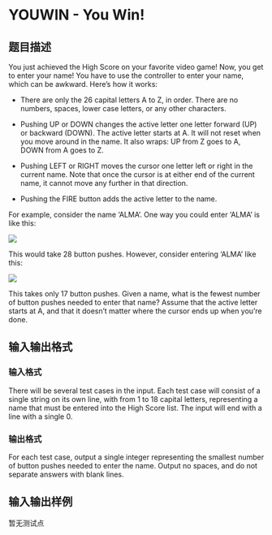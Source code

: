 # YOUWIN - You Win!

## 题目描述

You just achieved the High Score on your favorite video game! Now, you get to enter your name! You have to use the controller to enter your name, which can be awkward. Here’s how it works:

- There are only the 26 capital letters A to Z, in order. There are no numbers, spaces, lower case letters, or any other characters.

- Pushing UP or DOWN changes the active letter one letter forward (UP) or backward (DOWN). The active letter starts at A. It will not reset when you move around in the name. It also wraps: UP from Z goes to A, DOWN from A goes to Z.

- Pushing LEFT or RIGHT moves the cursor one letter left or right in the current name. Note that once the cursor is at either end of the current name, it cannot move any further in that direction.

- Pushing the FIRE button adds the active letter to the name.

For example, consider the name ‘ALMA’. One way you could enter ‘ALMA’ is like this:

![](../../content/joshkirstein:55)

This would take 28 button pushes. However, consider entering ‘ALMA’ like this:

![](../../content/joshkirstein:56)

This takes only 17 button pushes. Given a name, what is the fewest number of button pushes needed to enter that name? Assume that the active letter starts at A, and that it doesn’t matter where the cursor ends up when you’re done.

## 输入输出格式

### 输入格式

There will be several test cases in the input. Each test case will consist of a single string on its own line, with from 1 to 18 capital letters, representing a name that must be entered into the High Score list. The input will end with a line with a single 0.

### 输出格式

For each test case, output a single integer representing the smallest number of button pushes needed to enter the name. Output no spaces, and do not separate answers with blank lines.

## 输入输出样例

暂无测试点

